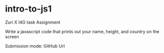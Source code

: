 # intro-to-js1
Zuri X I4G task
Assignment

Write a javascript code that prints out your name, height, and country on the screen

Submission mode:
GitHub Url
